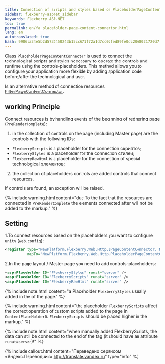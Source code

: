 ```yaml
--- 
title: Connection of scripts and styles based on PlaceholderPageContentConnector 
sidebar: flexberry-aspnet_sidebar 
keywords: Flexberry ASP-NET 
toc: true 
permalink: en/fa_placeholder-page-content-connector.html 
lang: en 
autotranslated: true 
hash: 99061a34e5b2d5731450243b15cc671f72a1d7cc07fed89fe0dc2068021720d7 
--- 
```


Class `PlaceholderPageContentConnector` is used to connect the technological scripts and styles necessary to operate the controls and runtime using the controls-placeholders. This method allows you to configure your application more flexible by adding application code before/after the technological and user. 

Is an alternative method of connection resources [FilterPageContentConnector](fa_filter-page-content-connector.html). 

## working Principle 

Connect resources is by handling events of the beginning of rednering page (`PreRenderComplete`): 

1. in the collection of controls on the page (including Master page) are the controls with the following IDs: 
* `FlexberryScripts` is a placeholder for the connection скриптов; 
* `FlexberryStyles` is a placeholder for the connection стилей; 
* `FlexberryRawHtml` is a placeholder for the connection of special technological элементов; 
2. the collection of placeholders controls are added controls that connect resources. 

If controls are found, an exception will be raised. 

{% include warning.html content="due To the fact that the resources are connected in `PreRenderComplete` the elements connected after will not be added to the markup." %} 

## Setting 

1.To connect resources based on the placeholders you want to configure `unity` (`web.config`): 

```xml
<register type="NewPlatform.Flexberry.Web.Http.IPageContentConnector, NewPlatform.Flexberry.Web.Http"
          mapTo="NewPlatform.Flexberry.Web.Http.PlaceholderPageContentConnector, NewPlatform.Flexberry.Web.Http" />
``` 

2.In the page layout / Master page you need to add controls-placeholders: 

```xml
<asp:Placeholder ID="FlexberryStyles" runat="server" />
<asp:Placeholder ID="FlexberryScripts" runat="server" />
<asp:Placeholder ID="FlexberryRawHtml" runat="server" />
``` 

{% include note.html content="a Placeholder `FlexberryStyles` usually added in the <head> of the page." %} 

{% include warning.html content="the placeholder `FlexberryScripts` affect the correct operation of custom scripts added to the page in `ContentPlaceHolder0`. `FlexberryScripts` should be placed higher in the markup." %} 

{% include note.html content="when manually added FlexberryScripts, the data can still be connected to the end of the <body> tag (it should have an attribute `runat=server`)!" %} 



{% include callout.html content="Переведено сервисом «Яндекс.Переводчик» <http://translate.yandex.ru>" type="info" %}